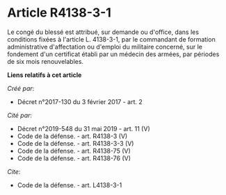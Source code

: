# Article R4138-3-1

Le congé du blessé est attribué, sur demande ou d'office, dans les conditions fixées à l'article L. 4138-3-1, par le
commandant de formation administrative d'affectation ou d'emploi du militaire concerné, sur le fondement d'un certificat
établi par un médecin des armées, par périodes de six mois renouvelables.

**Liens relatifs à cet article**

_Créé par_:

  - Décret n°2017-130 du 3 février 2017 - art. 2

_Cité par_:

  - Décret n°2019-548 du 31 mai 2019 - art. 11 (V)
  - Code de la défense. - art. R4138-3 (V)
  - Code de la défense. - art. R4138-3-3 (V)
  - Code de la défense. - art. R4138-75 (V)
  - Code de la défense. - art. R4138-76 (V)

_Cite_:

  - Code de la défense. - art. L4138-3-1
